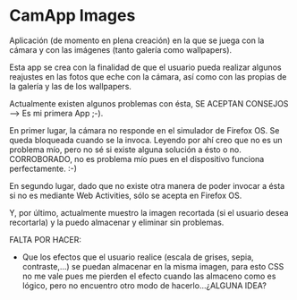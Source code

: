 CamApp Images
=============

Aplicación (de momento en plena creación) en la que se juega con la cámara y con las imágenes (tanto galería como wallpapers).

Esta app se crea con la finalidad de que el usuario pueda realizar algunos reajustes en las fotos que eche con la cámara, así como con las propias de la galería y las de los wallpapers.

Actualmente existen algunos problemas con ésta, SE ACEPTAN CONSEJOS --> Es mi primera App ;-). 

En primer lugar, la cámara no responde en el simulador de Firefox OS. Se queda bloqueada cuando se la invoca. Leyendo por ahí creo que no es un problema mío, pero no sé si existe alguna solución a ésto o no. CORROBORADO, no es problema mío pues en el dispositivo funciona perfectamente. :-)

En segundo lugar, dado que no existe otra manera de poder invocar a ésta si no es mediante Web Activities, sólo se acepta en Firefox OS.

Y, por último, actualmente muestro la imagen recortada (si el usuario desea recortarla) y la puedo almacenar y eliminar sin problemas. 

FALTA POR HACER:

- Que los efectos que el usuario realice (escala de grises, sepia, contraste,...) se puedan almacenar en la misma imagen, para esto CSS no me vale pues me pierden el efecto cuando las almaceno como es lógico, pero no encuentro otro modo de hacerlo...¿ALGUNA IDEA?

